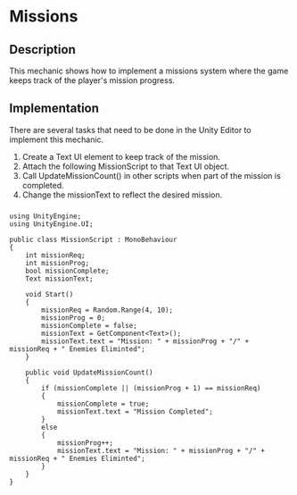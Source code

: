 # Missions

## Description
This mechanic shows how to implement a missions system where the game keeps track of the player's mission progress.

## Implementation
There are several tasks that need to be done in the Unity Editor to implement this mechanic.
   1. Create a Text UI element to keep track of the mission.
   2. Attach the following MissionScript to that Text UI object.
   3. Call UpdateMissionCount() in other scripts when part of the mission is completed.
   4. Change the missionText to reflect the desired mission.

###
    using UnityEngine;
    using UnityEngine.UI;

    public class MissionScript : MonoBehaviour
    {
        int missionReq;
        int missionProg;
        bool missionComplete;
        Text missionText;

        void Start()
        {
            missionReq = Random.Range(4, 10);
            missionProg = 0;
            missionComplete = false;
            missionText = GetComponent<Text>();
            missionText.text = "Mission: " + missionProg + "/" + missionReq + " Enemies Eliminted";
        }

        public void UpdateMissionCount()
        {
            if (missionComplete || (missionProg + 1) == missionReq)
            {
                missionComplete = true;
                missionText.text = "Mission Completed";
            }
            else
            {
                missionProg++;
                missionText.text = "Mission: " + missionProg + "/" + missionReq + " Enemies Eliminted";
            }
        }
    }

